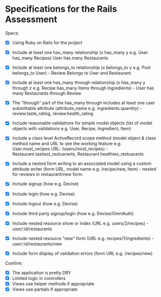 # Specifications for the Rails Assessment

Specs:
- [x] Using Ruby on Rails for the project

- [X] Include at least one has_many relationship (x has_many y e.g. User has_many Recipes) User has many   Restaurants

- [X] Include at least one belongs_to relationship (x belongs_to y e.g. Post belongs_to User) - Review Belongs to User and Restaurant.

- [X] Include at least one has_many through relationship (x has_many y through z e.g. Recipe has_many Items through Ingredients) - User has many Restaurants through Review

- [X] The "through" part of the has_many through includes at least one user submittable attribute (attribute_name e.g. ingredients.quantity) - review.taste_rating, review.health_rating

- [X] Include reasonable validations for simple model objects (list of model objects with validations e.g. User, Recipe, Ingredient, Item)

- [X] Include a class level ActiveRecord scope method (model object & class method name and URL to see the working feature e.g. User.most_recipes URL: /users/most_recipes) - Restaurant.tastiest_restuarants, Restaurant.healthies_restuarants

- [X] Include a nested form writing to an associated model using a custom attribute writer (form URL, model name e.g. /recipe/new, Item) - nested for reviews in restaurant/new form.

- [X] Include signup (how e.g. Devise)
- [X] Include login (how e.g. Devise)
- [X] Include logout (how e.g. Devise)
- [X] Include third party signup/login (how e.g. Devise/OmniAuth)
- [X] Include nested resource show or index (URL e.g. users/2/recipes) - user/:id/restaurants
- [X] Include nested resource "new" form (URL e.g. recipes/1/ingredients) - user/:id/restaurants/new
- [X] Include form display of validation errors (form URL e.g. /recipes/new)

Confirm:
- [X] The application is pretty DRY
- [X] Limited logic in controllers
- [X] Views use helper methods if appropriate
- [X] Views use partials if appropriate

